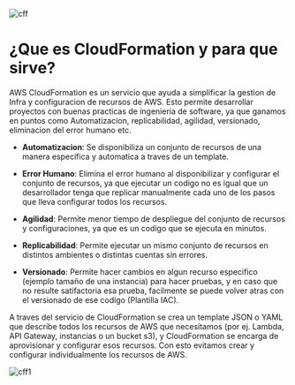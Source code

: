 ![cff](https://user-images.githubusercontent.com/42939877/175185321-ab355396-c944-4a81-83e9-5d349f02e115.png)

# ¿Que es CloudFormation y para que sirve?

AWS CloudFormation es un servicio que ayuda a simplificar la gestion de Infra y configuracion de recursos de AWS. Esto permite desarrollar proyectos con buenas practicas de ingenieria de software, ya que ganamos en puntos como Automatizacion, replicabilidad, agilidad, versionado, eliminacion del error humano etc.

- **Automatizacion**: Se disponibiliza un conjunto de recursos de una manera especifica y automatica a traves de un template.

- **Error Humano**: Elimina el error humano al disponibilizar y configurar el conjunto de recursos, ya que ejecutar un codigo no es igual que un desarrollador tenga que replicar manualmente cada uno de los pasos que lleva configurar todos los recursos.

- **Agilidad**: Permite menor tiempo de despliegue del conjunto de recursos y configuraciones, ya que es un codigo que se ejecuta en minutos.

- **Replicabilidad**: Permite ejecutar un mismo conjunto de recursos en distintos ambientes o distintas cuentas sin errores.

- **Versionado**: Permite hacer cambios en algun recurso especifico (ejemplo tamaño de una instancia) para hacer pruebas, y en caso que no resulte satifactoria esa prueba, facilmente se puede volver atras con el versionado de ese codigo (Plantilla IAC).

A traves del servicio de CloudFormation se crea un template JSON o YAML que describe todos los recursos de AWS que necesitamos (por ej. Lambda,  API Gateway, instancias o un bucket s3), y CloudFormation se encarga de aprovisionar y configurar esos recursos. Con esto evitamos crear y configurar individualmente los recursos de AWS.


![cff1](https://user-images.githubusercontent.com/42939877/175190680-c28ab50a-c141-4772-8072-d9163c7e5a8d.png)
